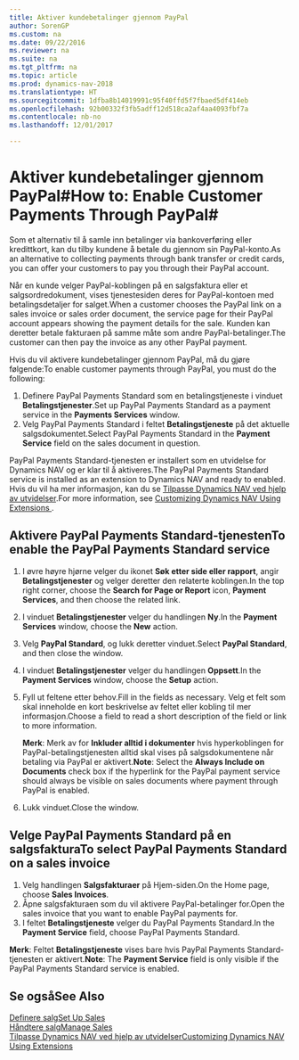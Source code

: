 ```yaml
---
title: Aktiver kundebetalinger gjennom PayPal
author: SorenGP
ms.custom: na
ms.date: 09/22/2016
ms.reviewer: na
ms.suite: na
ms.tgt_pltfrm: na
ms.topic: article
ms.prod: dynamics-nav-2018
ms.translationtype: HT
ms.sourcegitcommit: 1dfba8b14019991c95f40ffd5f7fbaed5df414eb
ms.openlocfilehash: 92b00332f3fb5adff12d518ca2af4aa4093fbf7a
ms.contentlocale: nb-no
ms.lasthandoff: 12/01/2017

---
```


# <a name="how-to-enable-customer-payments-through-paypal"></a><span data-ttu-id="397f2-102">Aktiver kundebetalinger gjennom PayPal#</span><span class="sxs-lookup"><span data-stu-id="397f2-102">How to: Enable Customer Payments Through PayPal#</span></span>
<span data-ttu-id="397f2-103">Som et alternativ til å samle inn betalinger via bankoverføring eller kredittkort, kan du tilby kundene å betale du gjennom sin PayPal-konto.</span><span class="sxs-lookup"><span data-stu-id="397f2-103">As an alternative to collecting payments through bank transfer or credit cards, you can offer your customers to pay you through their PayPal account.</span></span>

<span data-ttu-id="397f2-104">Når en kunde velger PayPal-koblingen på en salgsfaktura eller et salgsordredokument, vises tjenestesiden deres for PayPal-kontoen med betalingsdetaljer for salget.</span><span class="sxs-lookup"><span data-stu-id="397f2-104">When a customer chooses the PayPal link on a sales invoice or sales order document, the service page for their PayPal account appears showing the payment details for the sale.</span></span> <span data-ttu-id="397f2-105">Kunden kan deretter betale fakturaen på samme måte som andre PayPal-betalinger.</span><span class="sxs-lookup"><span data-stu-id="397f2-105">The customer can then pay the invoice as any other PayPal payment.</span></span>

<span data-ttu-id="397f2-106">Hvis du vil aktivere kundebetalinger gjennom PayPal, må du gjøre følgende:</span><span class="sxs-lookup"><span data-stu-id="397f2-106">To enable customer payments through PayPal, you must do the following:</span></span>

1. <span data-ttu-id="397f2-107">Definere PayPal Payments Standard som en betalingstjeneste i vinduet **Betalingstjenester**.</span><span class="sxs-lookup"><span data-stu-id="397f2-107">Set up PayPal Payments Standard as a payment service in the **Payments Services** window.</span></span>
2. <span data-ttu-id="397f2-108">Velg PayPal Payments Standard i feltet **Betalingstjeneste** på det aktuelle salgsdokumentet.</span><span class="sxs-lookup"><span data-stu-id="397f2-108">Select PayPal Payments Standard in the **Payment Service** field on the sales document in question.</span></span>

<span data-ttu-id="397f2-109">PayPal Payments Standard-tjenesten er installert som en utvidelse for Dynamics NAV og er klar til å aktiveres.</span><span class="sxs-lookup"><span data-stu-id="397f2-109">The PayPal Payments Standard service is installed as an extension to Dynamics NAV and ready to enabled.</span></span> <span data-ttu-id="397f2-110">Hvis du vil ha mer informasjon, kan du se [Tilpasse Dynamics NAV ved hjelp av utvidelser](ui-extensions.md).</span><span class="sxs-lookup"><span data-stu-id="397f2-110">For more information, see [Customizing Dynamics NAV Using Extensions ](ui-extensions.md).</span></span>

## <a name="to-enable-the-paypal-payments-standard-service"></a><span data-ttu-id="397f2-111">Aktivere PayPal Payments Standard-tjenesten</span><span class="sxs-lookup"><span data-stu-id="397f2-111">To enable the PayPal Payments Standard service</span></span>
1. <span data-ttu-id="397f2-112">I øvre høyre hjørne velger du ikonet **Søk etter side eller rapport**, angir **Betalingstjenester** og velger deretter den relaterte koblingen.</span><span class="sxs-lookup"><span data-stu-id="397f2-112">In the top right corner, choose the **Search for Page or Report** icon, **Payment Services**, and then choose the related link.</span></span>  
2. <span data-ttu-id="397f2-113">I vinduet **Betalingstjenester** velger du handlingen **Ny**.</span><span class="sxs-lookup"><span data-stu-id="397f2-113">In the **Payment Services** window, choose the **New** action.</span></span>
3. <span data-ttu-id="397f2-114">Velg **PayPal Standard**, og lukk deretter vinduet.</span><span class="sxs-lookup"><span data-stu-id="397f2-114">Select **PayPal Standard**, and then close the window.</span></span>
4. <span data-ttu-id="397f2-115">I vinduet **Betalingstjenester** velger du handlingen **Oppsett**.</span><span class="sxs-lookup"><span data-stu-id="397f2-115">In the **Payment Services** window, choose the **Setup** action.</span></span>
5. <span data-ttu-id="397f2-116">Fyll ut feltene etter behov.</span><span class="sxs-lookup"><span data-stu-id="397f2-116">Fill in the fields as necessary.</span></span> <span data-ttu-id="397f2-117">Velg et felt som skal inneholde en kort beskrivelse av feltet eller kobling til mer informasjon.</span><span class="sxs-lookup"><span data-stu-id="397f2-117">Choose a field to read a short description of the field or link to more information.</span></span>

    <span data-ttu-id="397f2-118">**Merk**: Merk av for **Inkluder alltid i dokumenter** hvis hyperkoblingen for PayPal-betalingstjenesten alltid skal vises på salgsdokumentene når betaling via PayPal er aktivert.</span><span class="sxs-lookup"><span data-stu-id="397f2-118">**Note**: Select the **Always Include on Documents** check box if the hyperlink for the PayPal payment service should always be visible on sales documents where payment through PayPal is enabled.</span></span>

6. <span data-ttu-id="397f2-119">Lukk vinduet.</span><span class="sxs-lookup"><span data-stu-id="397f2-119">Close the window.</span></span>

## <a name="to-select-paypal-payments-standard-on-a-sales-invoice"></a><span data-ttu-id="397f2-120">Velge PayPal Payments Standard på en salgsfaktura</span><span class="sxs-lookup"><span data-stu-id="397f2-120">To select PayPal Payments Standard on a sales invoice</span></span>
1. <span data-ttu-id="397f2-121">Velg handlingen **Salgsfakturaer** på Hjem-siden.</span><span class="sxs-lookup"><span data-stu-id="397f2-121">On the Home page, choose **Sales Invoices**.</span></span>
2. <span data-ttu-id="397f2-122">Åpne salgsfakturaen som du vil aktivere PayPal-betalinger for.</span><span class="sxs-lookup"><span data-stu-id="397f2-122">Open the sales invoice that you want to enable PayPal payments for.</span></span>
3. <span data-ttu-id="397f2-123">I feltet **Betalingstjeneste** velger du PayPal Payments Standard.</span><span class="sxs-lookup"><span data-stu-id="397f2-123">In the **Payment Service** field, choose PayPal Payments Standard.</span></span>

<span data-ttu-id="397f2-124">**Merk**: Feltet **Betalingstjeneste** vises bare hvis PayPal Payments Standard-tjenesten er aktivert.</span><span class="sxs-lookup"><span data-stu-id="397f2-124">**Note**: The **Payment Service** field is only visible if the PayPal Payments Standard service is enabled.</span></span>   

## <a name="see-also"></a><span data-ttu-id="397f2-125">Se også</span><span class="sxs-lookup"><span data-stu-id="397f2-125">See Also</span></span>  
[<span data-ttu-id="397f2-126">Definere salg</span><span class="sxs-lookup"><span data-stu-id="397f2-126">Set Up Sales</span></span>](sales-setup-sales.md)  
[<span data-ttu-id="397f2-127">Håndtere salg</span><span class="sxs-lookup"><span data-stu-id="397f2-127">Manage Sales</span></span>](sales-manage-sales.md)  
[<span data-ttu-id="397f2-128">Tilpasse Dynamics NAV ved hjelp av utvidelser</span><span class="sxs-lookup"><span data-stu-id="397f2-128">Customizing Dynamics NAV Using Extensions</span></span>](ui-extensions.md)

